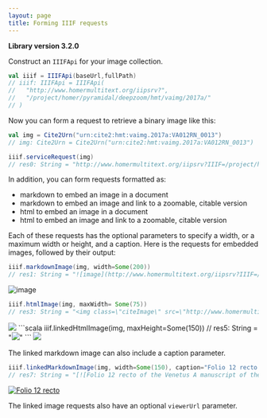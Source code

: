 ```yaml
---
layout: page
title: Forming IIIF requests
---
```



**Library version 3.2.0**




Construct an `IIIFApi` for your image collection.

```scala
val iiif = IIIFApi(baseUrl,fullPath)
// iiif: IIIFApi = IIIFApi(
//   "http://www.homermultitext.org/iipsrv?",
//   "/project/homer/pyramidal/deepzoom/hmt/vaimg/2017a/"
// )
```

Now you can form a request to retrieve a binary image like this:

```scala
val img = Cite2Urn("urn:cite2:hmt:vaimg.2017a:VA012RN_0013")
// img: Cite2Urn = Cite2Urn("urn:cite2:hmt:vaimg.2017a:VA012RN_0013")

iiif.serviceRequest(img)
// res0: String = "http://www.homermultitext.org/iipsrv?IIIF=/project/homer/pyramidal/deepzoom/hmt/vaimg/2017a/VA012RN_0013.tif/full/2000,/0/default.jpg"
```


In addition, you can form requests formatted as:

- markdown to embed an image in a document
- markdown to embed an image and link to a zoomable, citable version
- html to embed an image in a document
- html to embed an image and link to a zoomable, citable version


Each of these requests has the optional parameters to specify a width, or a maximum width or height, and a caption.
Here is the requests for embedded images, followed by their output:



```scala
iiif.markdownImage(img, width=Some(200))
// res1: String = "![image](http://www.homermultitext.org/iipsrv?IIIF=/project/homer/pyramidal/deepzoom/hmt/vaimg/2017a/VA012RN_0013.tif/full/200,/0/default.jpg)"
```
![image](http://www.homermultitext.org/iipsrv?IIIF=/project/homer/pyramidal/deepzoom/hmt/vaimg/2017a/VA012RN_0013.tif/full/200,/0/default.jpg)

```scala
iiif.htmlImage(img, maxWidth= Some(75))
// res3: String = "<img class=\"citeImage\" src=\"http://www.homermultitext.org/iipsrv?IIIF=/project/homer/pyramidal/deepzoom/hmt/vaimg/2017a/VA012RN_0013.tif/full/!75,/0/default.jpg\" />"
```
<img class="citeImage" src="http://www.homermultitext.org/iipsrv?IIIF=/project/homer/pyramidal/deepzoom/hmt/vaimg/2017a/VA012RN_0013.tif/full/!75,/0/default.jpg" />
```scala
iiif.linkedHtmlImage(img, maxHeight=Some(150))
// res5: String = "<a href=\"http://www.homermultitext.org/ict2/?urn=urn:cite2:hmt:vaimg.2017a:VA012RN_0013\"><img class=\"citeImage\" src=\"http://www.homermultitext.org/iipsrv?IIIF=/project/homer/pyramidal/deepzoom/hmt/vaimg/2017a/VA012RN_0013.tif/full/!,150/0/default.jpg\" /></a>"
```
<a href="http://www.homermultitext.org/ict2/?urn=urn:cite2:hmt:vaimg.2017a:VA012RN_0013"><img class="citeImage" src="http://www.homermultitext.org/iipsrv?IIIF=/project/homer/pyramidal/deepzoom/hmt/vaimg/2017a/VA012RN_0013.tif/full/!,150/0/default.jpg" /></a>

The linked markdown image can also include a caption parameter.

```scala
iiif.linkedMarkdownImage(img, width=Some(150), caption="Folio 12 recto of the Venetus A manuscript of the Iliad")
// res7: String = "[![Folio 12 recto of the Venetus A manuscript of the Iliad](http://www.homermultitext.org/iipsrv?IIIF=/project/homer/pyramidal/deepzoom/hmt/vaimg/2017a/VA012RN_0013.tif/full/150,/0/default.jpg)](http://www.homermultitext.org/ict2/?urn=urn:cite2:hmt:vaimg.2017a:VA012RN_0013)"
```
[![Folio 12 recto](http://www.homermultitext.org/iipsrv?IIIF=/project/homer/pyramidal/deepzoom/hmt/vaimg/2017a/VA012RN_0013.tif/full/150,/0/default.jpg)](http://www.homermultitext.org/ict2/?urn=urn:cite2:hmt:vaimg.2017a:VA012RN_0013)




The linked  image requests also have an optional `viewerUrl` parameter.
